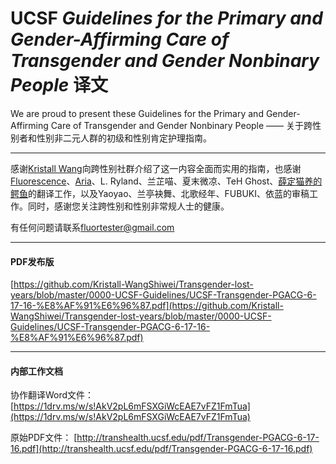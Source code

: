# UCSF *Guidelines for the Primary and Gender-Affirming Care of Transgender and Gender Nonbinary People* 译文

We are proud to present these Guidelines for the Primary and Gender-Affirming Care of Transgender and Gender Nonbinary People 
—— 关于跨性别者和性别非二元人群的初级和性别肯定护理指南。

---

感谢[Kristall Wang](https://github.com/Kristall-WangShiwei)向跨性别社群介绍了这一内容全面而实用的指南，也感谢[Fluorescence](https://github.com/dy-octa)、[Aria](https://github.com/ariapuellamagica)、L. Ryland、兰芷喵、夏末微凉、TeH Ghost、[薛定猫养的鳄鱼](https://github.com/harry-gzcn)的翻译工作，以及Yaoyao、兰亭袂舞、北歌经年、FUBUKI、依蓝的审稿工作。同时，感谢您关注跨性别和性别非常规人士的健康。

有任何问题请联系[fluortester@gmail.com](mailto:fluortester@gmail.com)

---

#### PDF发布版

[https://github.com/Kristall-WangShiwei/Transgender-lost-years/blob/master/0000-UCSF-Guidelines/UCSF-Transgender-PGACG-6-17-16-%E8%AF%91%E6%96%87.pdf](https://github.com/Kristall-WangShiwei/Transgender-lost-years/blob/master/0000-UCSF-Guidelines/UCSF-Transgender-PGACG-6-17-16-%E8%AF%91%E6%96%87.pdf)

---

#### 内部工作文档

协作翻译Word文件：
[https://1drv.ms/w/s!AkV2pL6mFSXGiWcEAE7vFZ1FmTua](https://1drv.ms/w/s!AkV2pL6mFSXGiWcEAE7vFZ1FmTua)

原始PDF文件：
[http://transhealth.ucsf.edu/pdf/Transgender-PGACG-6-17-16.pdf](http://transhealth.ucsf.edu/pdf/Transgender-PGACG-6-17-16.pdf)
